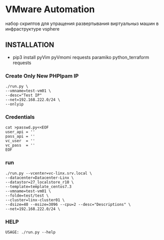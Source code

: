 # VMware Automation #
набор скриптов для упращения развертывания виртуальныз машин в инфраструктуре vsphere

## INSTALLATION ##
 * pip3 install pyVim pyVmomi requests paramiko python_terraform requests

### Create Only New PHPIpam IP ###
```
./run.py \
--vmname=test-vm01 \
--desc="Test IP"
--net=192.168.222.0/24 \
--onlyip
```

### Credentials ###
```
cat >passwd.py<<EOF
user_api = ''
pass_api = ''
vc_user  = ''
vc_pass  = ''
EOF
```

### run ###
``` 
./run.py --vcenter=vc-linx.srv.local \
--datacenter=Datacenter-Linx \
--datastor=27_localstore_r10 \
--template=template_centos7.3 
--vmname=test-vm01 \
--folde=test/test \
--cluster=linx-cluster01 \
--dsize=40 --msize=3096 --cpu=2 --desc="Descriptions" \
--net=192.168.222.0/24 \
```

### HELP ###
```
USAGE: ./run.py --help
```
